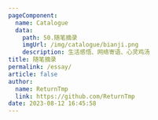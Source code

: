 ```yaml
---
pageComponent: 
  name: Catalogue
  data: 
    path: 50.随笔摘录
    imgUrl: /img/catalogue/bianji.png
    description: 生活感悟、网络寄语、心灵鸡汤
title: 随笔摘录
permalink: /essay/
article: false
author: 
  name: ReturnTmp
  link: https://github.com/ReturnTmp
date: 2023-08-12 16:45:58
---
```

